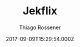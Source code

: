 ---
title: Jekflix
github: https://github.com/thiagorossener/jekflix-template
demo: https://jekflix.rossener.com/
author: Thiago Rossener
ssg:
  - Jekyll
cms:
  - No Cms
date: 2017-09-09T15:29:54.000Z
description: A Jekyll template inspired by Netflix. 🎬
stale: false
---